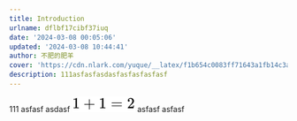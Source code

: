 ```yaml
---
title: Introduction
urlname: dflbf17cibf37iuq
date: '2024-03-08 00:05:06'
updated: '2024-03-08 10:44:41'
author: 不肥的肥羊
cover: 'https://cdn.nlark.com/yuque/__latex/f1b654c0083ff71643a1fb14c3ad66d4.svg'
description: 111asfasfasdasfasfasfasfasf
---
```

111
asfasf
asdasf
![](../images/7735145112c8a2824d7be7c166420dc7.svg)
asfasf
asfasf
